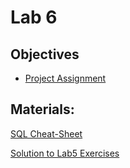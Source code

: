 # Lab 6

## Objectives
+ [Project Assignment](https://github.com/smduarte/spbd-2425/blob/main/docs/labs/projs/spbp2425_tp1.ipynb)

## Materials:
[SQL Cheat-Sheet](https://github.com/smduarte/spbd-2425/blob/main/docs/labs/lab6/SQL-cheat-sheet.pdf)

[Solution to Lab5 Exercises](https://github.com/smduarte/spbd-2425/blob/main/docs/labs/lab6/SPBD_Labs_spark3_exercise_solution.ipynb)

